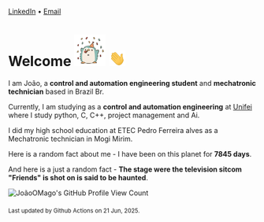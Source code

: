 [LinkedIn](https://www.linkedin.com/in/joão-pedro-gozzoli-b95641301/) &bull;
[Email](joaopedrogozzoli@gmail.com)

# Welcome <img src="happy.gif" height="64px" /> <img src="wave.gif" height="32px" />

I am João, a  **control and automation engineering student** and **mechatronic technician** based in Brazil Br.

Currently, I am studying as a **control and automation engineering** at [Unifei](https://unifei.edu.br) where I study python, C, C++, project management and Ai.

I did my high school education at ETEC Pedro Ferreira alves as a Mechatronic technician in Mogi Mirim.

Here is a random fact about me - I have been on this planet for **7845 days**.

And here is a just a random fact -  **The stage were the television sitcom "Friends" is shot on is said to be haunted**.

![JoãoOMago's GitHub Profile View Count](https://komarev.com/ghpvc/?username=JoaoOMago)

<sub>Last updated by Github Actions on 21 Jun, 2025.</sub>

